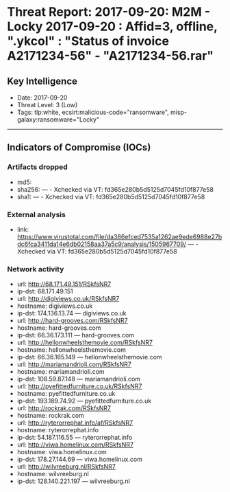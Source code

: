 # Threat Report: 2017-09-20: M2M -  Locky 2017-09-20 : Affid=3, offline, ".ykcol" : "Status of invoice A2171234-56" - "A2171234-56.rar"


## Key Intelligence
* Date: 2017-09-20
* Threat Level: 3 (Low)
* Tags: tlp:white, ecsirt:malicious-code="ransomware", misp-galaxy:ransomware="Locky"

---

## Indicators of Compromise (IOCs)
### Artifacts dropped
* md5: <md5>
* sha256: <sha256> — - Xchecked via VT: fd365e280b5d5125d7045fd10f877e58
* sha1: <sha1> — - Xchecked via VT: fd365e280b5d5125d7045fd10f877e58

### External analysis
* link: https://www.virustotal.com/file/da386efced7535a1262ae9ede6988e27bdc6fca3411da14e6db02158aa37a5c9/analysis/1505967709/ — - Xchecked via VT: fd365e280b5d5125d7045fd10f877e58

### Network activity
* url: http://68.171.49.151/RSkfsNR7
* ip-dst: 68.171.49.151
* url: http://digiviews.co.uk/RSkfsNR7
* hostname: digiviews.co.uk
* ip-dst: 174.136.13.74 — digiviews.co.uk
* url: http://hard-grooves.com/RSkfsNR7
* hostname: hard-grooves.com
* ip-dst: 66.36.173.111 — hard-grooves.com
* url: http://hellonwheelsthemovie.com/RSkfsNR7
* hostname: hellonwheelsthemovie.com
* ip-dst: 66.36.165.149 — hellonwheelsthemovie.com
* url: http://mariamandrioli.com/RSkfsNR7
* hostname: mariamandrioli.com
* ip-dst: 108.59.87.148 — mariamandrioli.com
* url: http://pyefittedfurniture.co.uk/RSkfsNR7
* hostname: pyefittedfurniture.co.uk
* ip-dst: 193.189.74.92 — pyefittedfurniture.co.uk
* url: http://rockrak.com/RSkfsNR7
* hostname: rockrak.com
* url: http://ryterorrephat.info/af/RSkfsNR7
* hostname: ryterorrephat.info
* ip-dst: 54.187.116.55 — ryterorrephat.info
* url: http://viwa.homelinux.com/RSkfsNR7
* hostname: viwa.homelinux.com
* ip-dst: 178.27.144.69 — viwa.homelinux.com
* url: http://wilvreeburg.nl/RSkfsNR7
* hostname: wilvreeburg.nl
* ip-dst: 128.140.221.197 — wilvreeburg.nl
